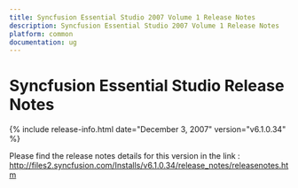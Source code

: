 ```yaml
---
title: Syncfusion Essential Studio 2007 Volume 1 Release Notes  
description: Syncfusion Essential Studio 2007 Volume 1 Release Notes  
platform: common
documentation: ug
---
```


# Syncfusion Essential Studio Release Notes  

{% include release-info.html date="December 3, 2007"  version="v6.1.0.34" %} 

Please find the release notes details for this version in the link :   <http://files2.syncfusion.com/Installs/v6.1.0.34/release_notes/releasenotes.htm> 


